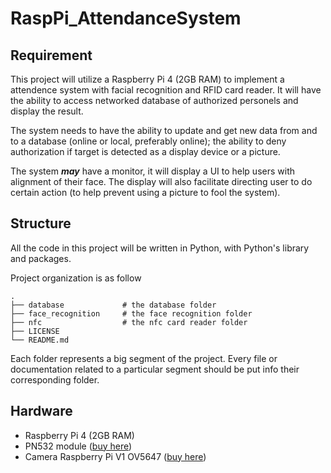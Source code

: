 # RaspPi_AttendanceSystem

## Requirement

This project will utilize a Raspberry Pi 4 (2GB RAM) to implement a attendence system with facial recognition and RFID card reader. It will have the ability to access networked database of authorized personels and display the result.

The system needs to have the ability to update and get new data from and to a database (online or local, preferably online); the ability to deny authorization if target is detected as a display device or a picture.

The system ***may*** have a monitor, it will display a UI to help users with alignment of their face. The display will also facilitate directing user to do certain action (to help prevent using a picture to fool the system).

## Structure

All the code in this project will be written in Python, with Python's library and packages. 

Project organization is as follow
```
.
├── database             # the database folder
├── face_recognition     # the face recognition folder
├── nfc                  # the nfc card reader folder
├── LICENSE
└── README.md
```

Each folder represents a big segment of the project. Every file or documentation related to a particular segment should be put info their corresponding folder.

## Hardware

- Raspberry Pi 4 (2GB RAM)
- PN532 module ([buy here](https://hshop.vn/products/mach-rfid-nfc-13-56mhz-pn532))
- Camera Raspberry Pi V1 OV5647 ([buy here](https://hshop.vn/products/camera-raspberry-pi))
